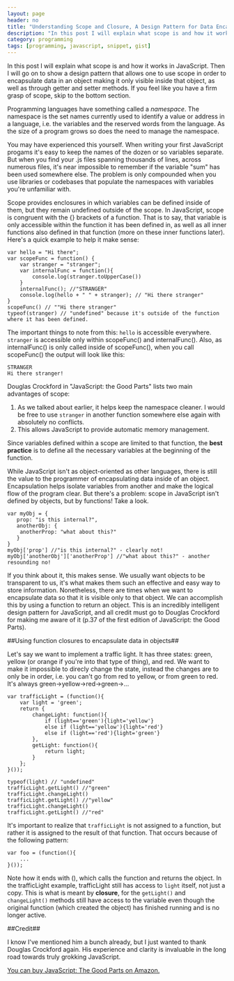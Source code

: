 ```yaml
---
layout: page
header: no
title: "Understanding Scope and Closure, A Design Pattern for Data Encapsulation"
description: "In this post I will explain what scope is and how it works in JavaScript.  Then I will go on to show a design pattern that allows one to use scope in order to encapsulate data in an object making it only visible inside that object, as well as through getter and setter methods."
category: programming
tags: [programming, javascript, snippet, gist]
---
```


In this post I will explain what scope is and how it works in JavaScript.  Then I will go on to show a design pattern that allows one to use scope in order to encapsulate data in an object making it only visible inside that object, as well as through getter and setter methods. If you feel like you have a firm grasp of scope, skip to the bottom section.


Programming languages have something called a *namespace*.  The namespace is the set names currently used to identify a value or address in a language, i.e. the variables and the reserved words from the language.  As the size of a program grows so does the need to manage the namespace. 

You may have experienced this yourself.  When writing your first JavaScript progams it's easy to keep the names of the dozen or so variables separate.  But when you find your .js files spanning thousands of lines, across numerous files, it's near impossible to remember if the variable "sum" has been used somewhere else.  The problem is only compounded when you use libraries or codebases that populate the namespaces with variables you're unfamiliar with.

Scope provides enclosures in which variables can be defined inside of them, but they remain undefined outside of the scope. In JavaScript, scope is congruent with the {} brackets of a function.  That is to say, that variable is only accessible within the function it has been defined in, as well as all inner functions also defined in that function (more on these inner functions later).  Here's a quick example to help it make sense:


    var hello = "Hi there";
    var scopeFunc = function() {
    	var stranger = "stranger";
    	var internalFunc = function(){
    		console.log(stranger.toUpperCase())
    	}
    	internalFunc(); //"STRANGER"
    	console.log(hello + " " + stranger); // "Hi there stranger"
    }
    scopeFunc() // ""Hi there stranger"
    typeof(stranger) // "undefined" because it's outside of the function where it has been defined.

The important things to note from this:  `hello` is accessible everywhere.  `stranger` is accessible only within scopeFunc() and internalFunc().  Also, as internalFunc() is only called inside of scopeFunc(), when you call scopeFunc() the output will look like this:

	STRANGER
	Hi there stranger!

Douglas Crockford in "JavaScript: the Good Parts" lists two main advantages of scope:

1. As we talked about earlier, it helps keep the namespace cleaner.  I would be free to use `stranger` in another function somewhere else again with absolutely no conflicts.
2. This allows JavaScript to provide automatic memory management.

Since variables defined within a scope are limited to that function, the **best practice** is to define all the necessary variables at the beginning of the function.

While JavaScript isn't as object-oriented as other languages, there is still the value to the programmer of encapsulating data inside of an object.  Encapsulation helps isolate variables from another and make the logical flow of the program clear.  But there's a problem: scope in JavaScript isn't defined by objects, but by functions!  Take a look.

	var myObj = {
       prop: "is this internal?",
       anotherObj: {
       	anotherProp: "what about this?"
       }
	}
	myObj['prop'] //"is this internal?" - clearly not!
	myObj['anotherObj']['anotherProp'] //"what about this?" - another resounding no!

If you think about it, this makes sense.  We usually want objects to be transparent to us, it's what makes them such an effective and easy way to store information.  Nonetheless, there are times when we want to encapsulate data so that it is visible only to that object.
We can accomplish this by using a function to return an object. This is an incredibly intelligent design pattern for JavaScript, and all credit must go to Douglas Crockford for making me aware of it (p.37 of the first edition of JavaScript: the Good Parts).

##Using function closures to encapsulate data in objects##

Let's say we want to implement a traffic light.  It has three states: green, yellow (or orange if you're into that type of thing), and red.  We want to make it impossible to direcly change the state, instead the changes are to only be in order, i.e. you can't go from red to yellow, or from green to red.  It's always green->yellow->red->green->... 


	var trafficLight = (function(){
		var light = 'green';
		return {
			changeLight: function(){
				if (light=='green'){light='yellow'}
				else if (light=='yellow'){light='red'}
				else if (light=='red'){light='green'}
			},
			getLight: function(){
				return light;
			}
		};
	}());

	typeof(light) // "undefined"
	trafficLight.getLight() //"green"
	trafficLight.changeLight()
	trafficLight.getLight() //"yellow"
	trafficLight.changeLight()
	trafficLight.getLight() //"red"

It's important to realize that `trafficLight` is not assigned to a function, but rather it is assigned to the result of that function.  That occurs because of the following pattern:

	var foo = (function(){
		...
	}());

Note how it ends with (), which calls the function and returns the object. In the trafficLight example, trafficLight still has access to `light` itself, not just a copy.  This is what is meant by **closure**, for the `getLight()` and `changeLight()` methods still have access to the variable even though the original function (which created the object) has finished running and is no longer active.


##Credit##

I know I've mentioned him a bunch already, but I just wanted to thank Douglas Crockford again.  His experience and clarity is invaluable in the long road towards truly grokking JavaScript.

<a href="http://www.amazon.com/gp/product/0596517742/ref=as_li_qf_sp_asin_tl?ie=UTF8&camp=1789&creative=9325&creativeASIN=0596517742&linkCode=as2&tag=acoardcom-20">You can buy JavaScript: The Good Parts on Amazon.</a>

